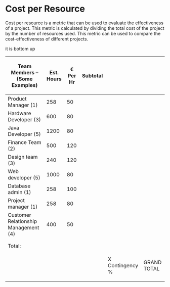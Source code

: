 # Cost per Resource

Cost per resource is a metric that can be used to evaluate the effectiveness of a project. This metric is calculated by dividing the total cost of the project by the number of resources used. This metric can be used to compare the cost-effectiveness of different projects.&#x20;

it is bottom up&#x20;

&#x20;

| <p>Team Members                   – (Some Examples)</p><p> </p> | <p>Est. Hours</p><p> </p> | <p>€ Per Hr</p><p> </p> | <p>Subtotal</p><p> </p> |                                |                            |
| --------------------------------------------------------------- | ------------------------- | ----------------------- | ----------------------- | ------------------------------ | -------------------------- |
| Product Manager (1)                                             | 258                       | 50                      |                         |                                |                            |
| Hardware Developer (3)                                          | 600                       | 80                      |                         |                                |                            |
| Java Developer (5)                                              | 1200                      | 80                      |                         |                                |                            |
| Finance Team (2)                                                | 500                       | 120                     |                         |                                |                            |
| Design team (3)                                                 | 240                       | 120                     |                         |                                |                            |
| Web developer (5)                                               | 1000                      | 80                      |                         |                                |                            |
| Database admin (1)                                              | 258                       | 100                     |                         |                                |                            |
| Project manager (1)                                             | 258                       | 80                      |                         |                                |                            |
| Customer Relationship Management (4)                            | 400                       | 50                      |                         |                                |                            |
|                                                                 |                           |                         |                         |                                |                            |
|                                                                 |                           |                         |                         |                                |                            |
| Total:                                                          |                           |                         |                         |                                |                            |
|                                                                 |                           |                         |                         | <p>X Contingency %</p><p> </p> | <p>GRAND TOTAL</p><p> </p> |

